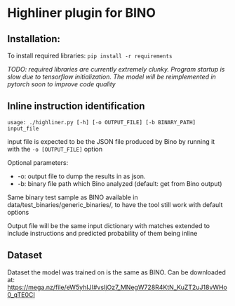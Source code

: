# Highliner plugin for BINO

## Installation:
To install required libraries:
`pip install -r requirements`

_TODO: required libraries are currently extremely clunky._
_Program startup is slow due to tensorflow initialization._
_The model will be reimplemented in pytorch soon to improve code quality_


## Inline instruction identification
`usage: ./highliner.py [-h] [-o OUTPUT_FILE] [-b BINARY_PATH] input_file`

input file is expected to be the JSON file produced by Bino by running it with the `-o [OUTPUT_FILE]` option

Optional parameters:
 * -o: output file to dump the results in as json. 
 * -b: binary file path which Bino analyzed (default: get from Bino output)

Same binary test sample as BINO available in data/test_binaries/generic_binaries/, to have the tool still work with default options

Output file will be the same input dictionary with matches extended to include instructions and predicted probability of them being inline

## Dataset
Dataset the model was trained on is the same as BINO.
Can be downloaded at: https://mega.nz/file/eW5yhIJI#vsIjOz7_MNegW728R4KtN_KuZT2uJ18vWHo0_qTE0CI
